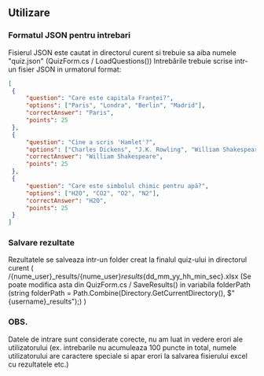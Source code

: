 ## Utilizare

### Formatul JSON pentru intrebari
Fisierul JSON este cautat in directorul curent si trebuie sa aiba numele "quiz.json" (QuizForm.cs / LoadQuestions())
Intrebările trebuie scrise intr-un fisier JSON in urmatorul format:
```json
[
 {
     "question": "Care este capitala Franței?",
     "options": ["Paris", "Londra", "Berlin", "Madrid"],
     "correctAnswer": "Paris",
     "points": 25
 },
 {
     "question": "Cine a scris 'Hamlet'?",
     "options": ["Charles Dickens", "J.K. Rowling", "William Shakespeare", "Mark Twain"],
     "correctAnswer": "William Shakespeare",
     "points": 25
 },
 {
     "question": "Care este simbolul chimic pentru apă?",
     "options": ["H2O", "CO2", "O2", "N2"],
     "correctAnswer": "H2O",
     "points": 25
 }
]
```
### Salvare rezultate
Rezultatele se salveaza intr-un folder creat la finalul quiz-ului in directorul curent ( /{nume_user}_results/{nume_user}_results_{dd_mm_yy_hh_min_sec}.xlsx
(Se poate modifica asta din QuizForm.cs / SaveResults() in variabila folderPath (string folderPath = Path.Combine(Directory.GetCurrentDirectory(), $"{username}_results");) )


### OBS. 
Datele de intrare sunt considerate corecte, nu am luat in vedere erori ale utilizatorului (ex. intrebarile nu acumuleaza 100 puncte in total, numele utilizatorului are caractere speciale si apar erori la salvarea fisierului excel cu rezultatele etc.)
